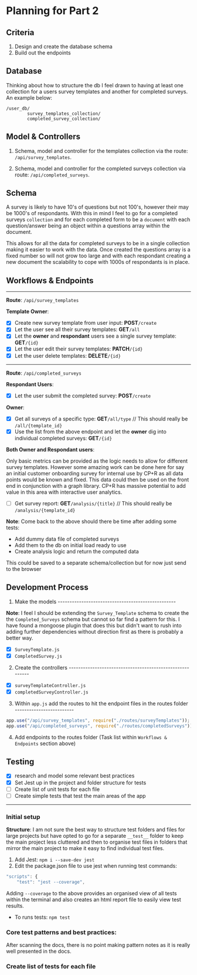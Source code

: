# Planning for Part 2

## Criteria

1. Design and create the database schema
2. Build out the endpoints

## Database

Thinking about how to structure the db I feel drawn to having at least one collection for a users survey templates and another for completed surveys. An example below:

```
/user_db/
        survey_templates_collection/
        completed_survey_collection/

```

## Model & Controllers

1. Schema, model and controller for the templates collection via the route: `/api/survey_templates`.

2. Schema, model and controller for the completed surveys collection via route: `/api/completed_surveys`.

## Schema

A survey is likely to have 10's of questions but not 100's, however their may be 1000's of respondants. With this in mind I feel to go for a completed surveys `collection` and for each completed form to be a `document` with each question/answer being an object within a questions array within the document.

This allows for all the data for completed surveys to be in a single collection making it easier to work with the data. Once created the questions array is a fixed number so will not grow too large and with each respondant creating a new document the scalability to cope with 1000s of respondants is in place.

## Workflows & Endpoints

---

**Route**: `/api/survey_templates`

**Template Owner**:

- [x] Create new survey template from user input: **POST**`/create`
- [x] Let the user see all their survey templates: **GET**`/all`
- [x] Let the **owner** and **respondant** users see a single survey template: **GET**`/{id}`
- [x] Let the user edit their survey templates: **PATCH**`/{id}`
- [x] Let the user delete templates: **DELETE**`/{id}`

---

**Route**: `/api/completed_surveys`

**Respondant Users**:

- [x] Let the user submit the completed survey: **POST**`/create`

**Owner**:

- [x] Get all surveys of a specific type: **GET**`/all/type` // This should really be `/all/{template_id}`
- [x] Use the list from the above endpoint and let the **owner** dig into individual completed surveys: **GET**`/{id}`

**Both Owner and Respondant users**:

Only basic metrics can be provided as the logic needs to allow for different survey templates. However some amazing work can be done here for say an initial customer onboarding survey for internal use by CP+R as all data points would be known and fixed. This data could then be used on the front end in conjunction with a graph library.
CP+R has massive potential to add value in this area with interactive user analytics.

- [ ] Get survey report: **GET**`/analysis/{title}` // This should really be `/analysis/{template_id}`

**Note**: Come back to the above should there be time after adding some tests:

- Add dummy data file of completed surveys
- Add them to the db on initial load ready to use
- Create analysis logic and return the computed data

This could be saved to a separate schema/collection but for now just send to the browser

## Development Process

1. Make the models --------------------------------------------------

**Note**: I feel I should be extending the `Survey_Template` schema to create the the `Completed_Surveys` schema but cannot so far find a pattern for this. I have found a mongoose plugin that does this but didn't want to rush into adding further dependencies without direction first as there is probably a better way.

- [x] `SurveyTemplate.js`
- [x] `CompletedSurvey.js`

2. Create the controllers ---------------------------------------------------------

- [x] `surveyTemplateController.js`
- [x] `completedSurveyController.js`

3. Within `app.js` add the routes to hit the endpoint files in the routes folder -------------------------

```js
app.use("/api/survey_templates", require("./routes/surveyTemplates"));
app.use("/api/completed_surveys", require("./routes/completedSurveys"));
```

4. Add endpoints to the routes folder (Task list within `Workflows & Endpoints` section above)

## Testing

- [x] research and model some relevant best practices
- [x] Set Jest up in the project and folder structure for tests
- [ ] Create list of unit tests for each file
- [ ] Create simple tests that test the main areas of the app

---

### Initial setup

**Structure**: I am not sure the best way to structure test folders and files for large projects but have opted to go for a separate `__test__` folder to keep the main project less cluttered and then to organise test files in folders that mirror the main project to make it easy to find individual test files.

1. Add Jest: `npm i --save-dev jest`
2. Edit the package.json file to use jest when running test commands:

```js
"scripts": {
    "test": "jest --coverage",
```

Adding `--coverage` to the above provides an organised view of all tests within the terminal and also creates an html report file to easily view test results.

- To runs tests: `npm test`

### Core test patterns and best practices:

After scanning the docs, there is no point making pattern notes as it is really well presented in the docs.

### Create list of tests for each file
